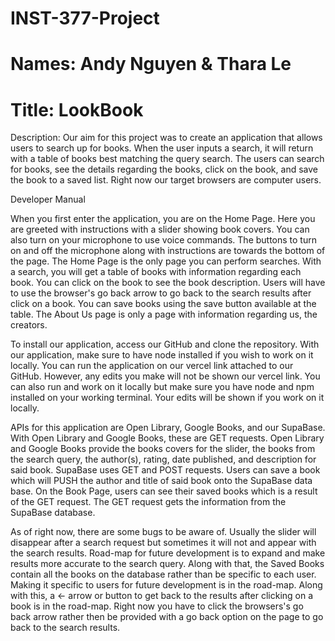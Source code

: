 # INST-377-Project

# Names: Andy Nguyen & Thara Le

# Title: LookBook

Description: Our aim for this project was to create an application that allows users to search up for books. When the user inputs a search, it will return with a table of books best matching the query search. The users can search for books, see the details regarding the books, click on the book, and save the book to a saved list. Right now our target browsers are computer users.




Developer Manual


When you first enter the application, you are on the Home Page. Here you are greeted with instructions with a slider showing book covers. You can also turn on your microphone to use voice commands. The buttons to turn on and off the microphone along with instructions are towards the bottom of the page. The Home Page is the only page you can perform searches. With a search, you will get a table of books with information regarding each book. You can click on the book to see the book description. Users will have to use the browser's go back arrow to go back to the search results after click on a book. You can save books using the save button available at the table. The About Us page is only a page with information regarding us, the creators.

To install our application, access our GitHub and clone the repository. With our application, make sure to have node installed if you wish to work on it locally. You can run the application on our vercel link attached to our GitHub. However, any edits you make will not be shown our vercel link. You can also run and work on it locally but make sure you have node and npm installed on your working terminal. Your edits will be shown if you work on it locally. 

APIs for this application are Open Library, Google Books, and our SupaBase. With Open Library and Google Books, these are GET requests. Open Library and Google Books provide the books covers for the slider, the books from the search query, the author(s), rating, date published, and description for said book. SupaBase uses GET and POST requests. Users can save a book which will PUSH the author and title of said book onto the SupaBase data base. On the Book Page, users can see their saved books which is a result of the GET request. The GET request gets the information from the SupaBase database.

As of right now, there are some bugs to be aware of. Usually the slider will disappear after a search request but sometimes it will not and appear with the search results. Road-map for future development is to expand and make results more accurate to the search query. Along with that, the Saved Books contain all the books on the database rather than be specific to each user. Making it specific to users for future development is in the road-map. Along with this, a <- arrow or button to get back to the results after clicking on a book is in the road-map. Right now you have to click the browsers's go back arrow rather then be provided with a go back option on the page to go back to the search results. 








